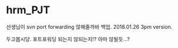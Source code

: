 # hrm_PJT
선생님이 svn port forwarding 않해줄까바 백업.
2018.01.26 3pm version.

두고봅시당. 포트포워딩 되는지 않되는지!?
아마 않될듯...?
